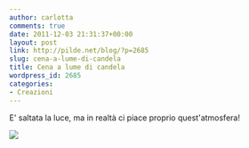 ```yaml
---
author: carlotta
comments: true
date: 2011-12-03 21:31:37+00:00
layout: post
link: http://pilde.net/blog/?p=2685
slug: cena-a-lume-di-candela
title: Cena a lume di candela
wordpress_id: 2685
categories:
- Creazioni
---
```


E' saltata la luce, ma in realtà ci piace proprio quest'atmosfera!

![](http://pilde.net/blog/wp-content/uploads/2011/12/cena_lume_candela.jpg)
